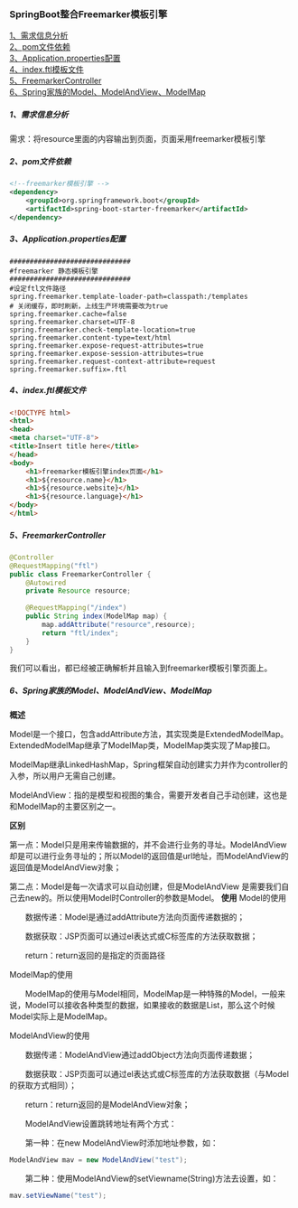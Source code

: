 ### SpringBoot整合Freemarker模板引擎

<nav>
    <a href="#1需求信息分析">1、需求信息分析</a><br/>
    <a href="#2pom文件依赖">2、pom文件依赖</a><br/>
    <a href="#3Application.properties配置">3、Application.properties配置</a><br/>
    <a href="#4index.ftl模板文件">4、index.ftl模板文件</a><br/>
    <a href="#5FreemarkerController">5、FreemarkerController</a><br/>
    <a href="#6Spring家族的Model、ModelAndView、ModelMap">6、Spring家族的Model、ModelAndView、ModelMap</a><br/>
</nav>



##### 1、需求信息分析

需求：将resource里面的内容输出到页面，页面采用freemarker模板引擎

##### 2、pom文件依赖

```xml
<!--freemarker模板引擎 -->
<dependency>
    <groupId>org.springframework.boot</groupId>
    <artifactId>spring-boot-starter-freemarker</artifactId>
</dependency>
```

##### 3、Application.properties配置

```properties
##############################
#freemarker 静态模板引擎
##############################
#设定ftl文件路径
spring.freemarker.template-loader-path=classpath:/templates
# 关闭缓存，即时刷新，上线生产环境需要改为true
spring.freemarker.cache=false
spring.freemarker.charset=UTF-8
spring.freemarker.check-template-location=true
spring.freemarker.content-type=text/html
spring.freemarker.expose-request-attributes=true
spring.freemarker.expose-session-attributes=true
spring.freemarker.request-context-attribute=request
spring.freemarker.suffix=.ftl
```

##### 4、index.ftl模板文件

```html
<!DOCTYPE html>
<html>
<head>
<meta charset="UTF-8">
<title>Insert title here</title>
</head>
<body>
	<h1>freemarker模板引擎index页面</h1>
	<h1>${resource.name}</h1>
	<h1>${resource.website}</h1>
	<h1>${resource.language}</h1>
</body>
</html>
```

##### 5、FreemarkerController

```java
@Controller
@RequestMapping("ftl")
public class FreemarkerController {
	@Autowired
	private Resource resource;
	
	@RequestMapping("/index")
	public String index(ModelMap map) {
		map.addAttribute("resource",resource);
		return "ftl/index";
	}
}
```

我们可以看出，都已经被正确解析并且输入到freemarker模板引擎页面上。

##### 6、Spring家族的Model、ModelAndView、ModelMap

**概述**

Model是一个接口，包含addAttribute方法，其实现类是ExtendedModelMap。ExtendedModelMap继承了ModelMap类，ModelMap类实现了Map接口。

ModelMap继承LinkedHashMap，Spring框架自动创建实力并作为controller的入参，所以用户无需自己创建。

ModelAndView：指的是模型和视图的集合，需要开发者自己手动创建，这也是和ModelMap的主要区别之一。

**区别**

第一点：Model只是用来传输数据的，并不会进行业务的寻址。ModelAndView 却是可以进行业务寻址的；所以Model的返回值是url地址，而ModelAndView的返回值是ModelAndView对象；

第二点：Model是每一次请求可以自动创建，但是ModelAndView 是需要我们自己去new的。所以使用Model时Controller的参数是Model。
**使用**
Model的使用

　　数据传递：Model是通过addAttribute方法向页面传递数据的；

　　数据获取：JSP页面可以通过el表达式或C标签库的方法获取数据；

　　return：return返回的是指定的页面路径

ModelMap的使用

　　ModelMap的使用与Model相同，ModelMap是一种特殊的Model，一般来说，Model可以接收各种类型的数据，如果接收的数据是List，那么这个时候Model实际上是ModelMap。

ModelAndView的使用

　　数据传递：ModelAndView通过addObject方法向页面传递数据；

　　数据获取：JSP页面可以通过el表达式或C标签库的方法获取数据（与Model的获取方式相同）；

　　return：return返回的是ModelAndView对象；

　　ModelAndView设置跳转地址有两个方式：

　　第一种：在new ModelAndView时添加地址参数，如：

```java
ModelAndView mav = new ModelAndView("test");
```

　　第二种：使用ModelAndView的setViewname(String)方法去设置，如：

```java
mav.setViewName("test");
```


